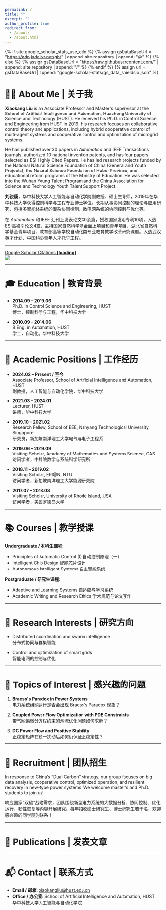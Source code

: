 ```yaml
---
permalink: /
title: ""
excerpt: ""
author_profile: true
redirect_from: 
  - /about/
  - /about.html
---
```


{% if site.google_scholar_stats_use_cdn %}
{% assign gsDataBaseUrl = "https://cdn.jsdelivr.net/gh/" | append: site.repository | append: "@" %}
{% else %}
{% assign gsDataBaseUrl = "https://raw.githubusercontent.com/" | append: site.repository | append: "/" %}
{% endif %}
{% assign url = gsDataBaseUrl | append: "google-scholar-stats/gs_data_shieldsio.json" %}

<span class='anchor' id='about-me'></span>

# 👨‍🏫 About Me | 关于我

**Xiaokang Liu** is an Associate Professor and Master's supervisor at the School of Artificial Intelligence and Automation, Huazhong University of Science and Technology (HUST). He received his Ph.D. in Control Science and Engineering from HUST in 2019. His research focuses on collaborative control theory and applications, including hybrid cooperative control of multi-agent systems and cooperative control and optimization of microgrid systems.

He has published over 30 papers in *Automatica* and IEEE Transactions journals, authorized 10 national invention patents, and has four papers selected as ESI Highly Cited Papers. He has led research projects funded by the National Natural Science Foundation of China (General and Youth Projects), the Natural Science Foundation of Hubei Province, and educational reform programs of the Ministry of Education. He was selected into the Wuhan Young Talent Program and the China Association for Science and Technology Youth Talent Support Project.

**刘骁康**，华中科技大学人工智能与自动化学院副教授、硕士生导师，2019年在华中科技大学获得控制科学与工程专业博士学位。长期从事协同控制的理论与应用研究，包括多智能体系统的混杂协同控制、微电网系统的协同控制与优化等。

在 *Automatica* 和 IEEE 汇刊上发表论文30余篇，授权国家发明专利10项，入选ESI高被引论文4篇。主持国家自然科学基金面上项目和青年项目、湖北省自然科学基金青年项目、教育部高等学校自动化类专业教育教学改革研究课题。入选武汉英才计划、中国科协青年人才托举工程。

---

<a href='https://scholar.google.com/citations?user=4TKvXE8AAAAJ'>Google Scholar Citations <strong><span id='total_cit'>[loading]</span></strong></a>  
<a href='https://scholar.google.com/citations?user=4TKvXE8AAAAJ'><img src="https://img.shields.io/endpoint?url={{ url | url_encode }}&logo=Google%20Scholar&labelColor=f6f6f6&color=9cf&style=flat&label=citations"></a>

---

<span class='anchor' id='education'></span>
# 🎓 Education | 教育背景

- **2014.09 – 2019.06**  
  Ph.D. in Control Science and Engineering, HUST  
  博士，控制科学与工程，华中科技大学

- **2010.09 – 2014.06**  
  B.Eng. in Automation, HUST  
  学士，自动化，华中科技大学

---

<span class='anchor' id='positions'></span>
# 💼 Academic Positions | 工作经历

- **2024.02 – Present / 至今**  
  Associate Professor, School of Artificial Intelligence and Automation, HUST  
  副教授，人工智能与自动化学院，华中科技大学

- **2021.03 – 2024.01**  
  Lecturer, HUST  
  讲师，华中科技大学

- **2019.10 – 2021.02**  
  Research Fellow, School of EEE, Nanyang Technological University, Singapore  
  研究员，新加坡南洋理工大学电气与电子工程系

- **2019.06 – 2019.09**  
  Visiting Scholar, Academy of Mathematics and Systems Science, CAS  
  访问学者，中科院数学与系统科学研究所

- **2018.11 – 2019.02**  
  Visiting Scholar, ERI@N, NTU  
  访问学者，新加坡南洋理工大学能源研究院

- **2017.07 – 2018.08**  
  Visiting Scholar, University of Rhode Island, USA  
  访问学者，美国罗德岛大学

---

<span class='anchor' id='courses'></span>
# 📚 Courses | 教学授课

**Undergraduate / 本科生课程**:
- Principles of Automatic Control (I) 自动控制原理（一）  
- Intelligent Chip Design 智能芯片设计  
- Autonomous Intelligent Systems 自主智能系统  

**Postgraduate / 研究生课程**:
- Adaptive and Learning Systems 自适应与学习系统  
- Academic Writing and Research Ethics 学术规范与论文写作

---

<span class='anchor' id='research'></span>
# 🔬 Research Interests | 研究方向

- Distributed coordination and swarm intelligence  
  分布式协同与群集智能

- Control and optimization of smart grids  
  智能电网的控制与优化

---

<span class='anchor' id='interests'></span>
# 🎯 Topics of Interest | 感兴趣的问题

1. **Braess's Paradox in Power Systems**  
   电力系统组网运行是否会出现 Braess's Paradox 现象？

2. **Coupled Power Flow Optimization with PDE Constraints**  
   带气网偏微分方程约束的潮流优化问题如何求解？

3. **DC Power Flow and Positive Stability**  
   正稳定矩阵在秩一扰动后如何仍保证正稳定性？

---

<span class='anchor' id='recruitment'></span>
# 👥 Recruitment | 团队招生

In response to China’s “Dual Carbon” strategy, our group focuses on big data analysis, cooperative control, optimized operation, and resilient recovery in new-type power systems. We welcome master's and Ph.D. students to join us!

响应国家“双碳”战略需求，团队围绕新型电力系统的大数据分析、协同控制、优化运行、韧性恢复等内容开展研究。每年招收硕士研究生、博士研究生若干名，欢迎感兴趣的同学随时联系！

---

<span class='anchor' id='publications'></span>
# 📝 Publications | 发表文章

---

<span class='anchor' id='contact'></span>
# 📬 Contact | 联系方式

- **Email / 邮箱**: xiaokangliu@hust.edu.cn  
- **Office / 办公室**: School of Artificial Intelligence and Automation, HUST  
  华中科技大学人工智能与自动化学院




